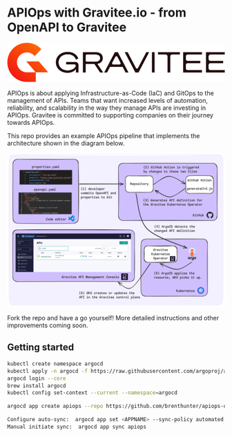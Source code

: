 # APIOps with Gravitee.io - from OpenAPI to Gravitee

![Gravitee logo](GraviteeLogo.png)

APIOps is about applying Infrastructure-as-Code (IaC) and GitOps to the management of APIs. Teams that want increased levels of automation, reliability, and scalability in the way they manage APIs are investing in APIOps. Gravitee is committed to supporting companies on their journey towards APIOps. 

This repo provides an example APIOps pipeline that implements the architecture shown in the diagram below.

![APIOps architecture](apiops-architecture.png)

Fork the repo and have a go yourself! More detailed instructions and other improvements coming soon.

## Getting started

```sh
kubectl create namespace argocd
kubectl apply -n argocd -f https://raw.githubusercontent.com/argoproj/argo-cd/stable/manifests/install.yaml
argocd login --core
brew install argocd
kubectl config set-context --current --namespace=argocd
```

```sh
argocd app create apiops --repo https://github.com/brenthunter/apiops-oas-tutorial.git  --path "." --dest-namespace default --dest-server https://kubernetes.default.svc
```

```sh
Configure auto-sync:  argocd app set <APPNAME> --sync-policy automated
Manual initiate sync:  argocd app sync apiops
```
